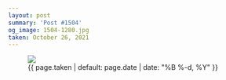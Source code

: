 ```yaml
---
layout: post
summary: 'Post #1504'
og_image: 1504-1280.jpg
taken: October 26, 2021
---
```


<figure class="post">
<img sizes="(min-width: 700px) 50vw, calc(100vw - 2rem)" src="{{ site.assets_url }}/1504-640.jpg" srcset="{{ site.assets_url }}/1504-320.jpg 320w, {{ site.assets_url }}/1504-640.jpg 640w, {{ site.assets_url }}/1504-960.jpg 960w, {{ site.assets_url }}/1504-1280.jpg 1280w"/>
<figcaption>
<time>{{ page.taken | default: page.date | date: "%B %-d, %Y" }}</time>
</figcaption>
</figure>
